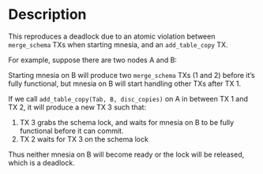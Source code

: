# Description

This reproduces a deadlock due to an atomic violation between `merge_schema` TXs when starting mnesia, and an `add_table_copy` TX.

For example, suppose there are two nodes A and B:

Starting mnesia on B will produce two `merge_schema` TXs (1 and 2) before it’s fully functional,
but mnesia on B will start handling other TXs after TX 1.

If we call `add_table_copy(Tab, B, disc_copies)` on A in between TX 1 and TX 2, it will produce a new TX 3 such that:

1. TX 3 grabs the schema lock, and waits for mnesia on B to be fully functional before it can commit.
2. TX 2 waits for TX 3 on the schema lock

Thus neither mnesia on B will become ready or the lock will be released, which is a deadlock.
